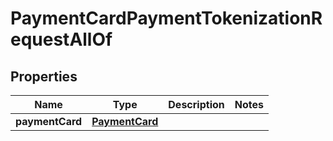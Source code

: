 

# PaymentCardPaymentTokenizationRequestAllOf

## Properties

Name | Type | Description | Notes
------------ | ------------- | ------------- | -------------
**paymentCard** | [**PaymentCard**](PaymentCard.md) |  | 



